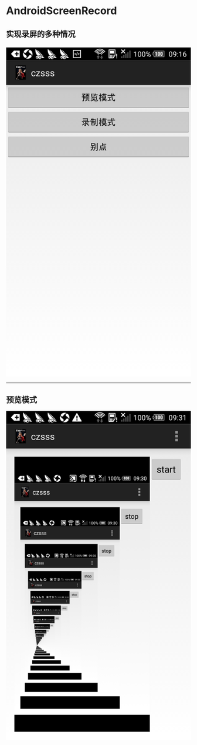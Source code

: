 # AndroidScreenRecord

## 实现录屏的多种情况



### 



![123](.\ScreenShortCut\123.png)



------

## 预览模式

![1231](.\ScreenShortCut\1231.png)